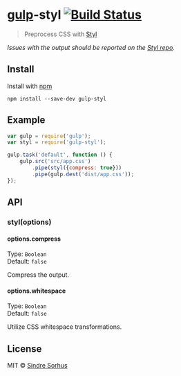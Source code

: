 # [gulp](https://github.com/wearefractal/gulp)-styl [![Build Status](https://secure.travis-ci.org/sindresorhus/gulp-styl.png?branch=master)](http://travis-ci.org/sindresorhus/gulp-styl)

> Preprocess CSS with [Styl](https://github.com/visionmedia/styl)

*Issues with the output should be reported on the [Styl repo](https://github.com/visionmedia/styl/issues).*


## Install

Install with [npm](https://npmjs.org/package/gulp-styl)

```
npm install --save-dev gulp-styl
```


## Example

```js
var gulp = require('gulp');
var styl = require('gulp-styl');

gulp.task('default', function () {
	gulp.src('src/app.css')
		.pipe(styl({compress: true}))
		.pipe(gulp.dest('dist/app.css'));
});
```


## API

### styl(options)

#### options.compress

Type: `Boolean`  
Default: `false`

Compress the output.

#### options.whitespace

Type: `Boolean`  
Default: `false`

Utilize CSS whitespace transformations.


## License

MIT © [Sindre Sorhus](http://sindresorhus.com)
